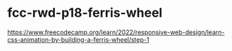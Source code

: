 # fcc-rwd-p18-ferris-wheel
https://www.freecodecamp.org/learn/2022/responsive-web-design/learn-css-animation-by-building-a-ferris-wheel/step-1

